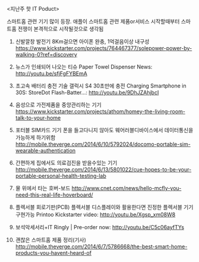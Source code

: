 <지난주 핫 IT Poduct>

스마트홈 관련 기기 많이 등장. 
애플이 스마트홈 관련 제품or서비스 시작할때부터 스마트홈 전쟁이 본격적으로 시작될것으로 생각됨

1. 신발깔창 발전기
8Km걸으면 아이폰 완충, 1억걸음이상 내구성
https://www.kickstarter.com/projects/764467377/solepower-power-by-walking-0?ref=discovery

2. 뉴스가 인쇄되어 나오는 티슈
Paper Towel Dispenser News: http://youtu.be/sfjFgFYBEmA

3. 초고속 배터리 충전 기술
갤럭시 S4 30초만에 충전
Charging Smartphone in 30S: StoreDot Flash-Batter…: http://youtu.be/9DhJZAhjbcI

4. 음성으로 가전제품을 중앙관리하는 기기
https://www.kickstarter.com/projects/athom/homey-the-living-room-talk-to-your-home

5. 포터블 SIM카드 기기
폰을 들고다니지 않아도 웨어러블디바이스에서  데이터통신을 가능하게 하기위함
http://mobile.theverge.com/2014/6/10/5792024/docomo-portable-sim-wearable-authentication

6. 간편하게 집에서도 의료검진을 받을수있는 기기
http://mobile.theverge.com/2014/6/13/5801022/cue-hopes-to-be-your-portable-personal-health-testing-lab

7. 물 위에서 타는 호버-보드
http://www.cnet.com/news/hello-mcfly-you-need-this-real-life-hoverboard/

8. 플렉서블 회로기판(PCB) 
플렉서블 디스플레이와 활용한다면 진정한 플렉서블 기기 구현가능
Printoo Kickstarter video: http://youtu.be/Xgsp_xm08W8

9. 보석악세서리+IT
Ringly | Pre-order now: http://youtu.be/C5c06ayfTYs

10. 괜찮은 스마트홈 제품 정리(기사)
http://mobile.theverge.com/2014/6/7/5786668/the-best-smart-home-products-you-havent-heard-of

